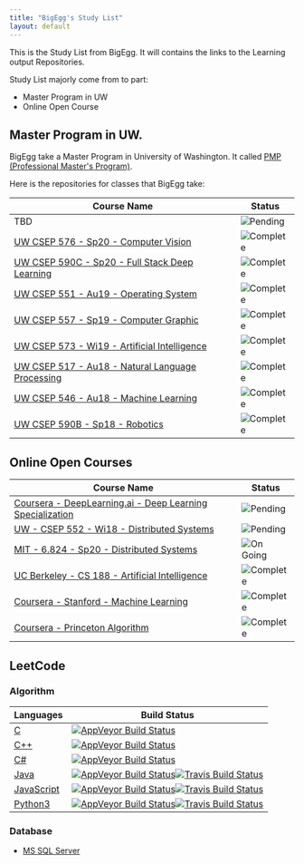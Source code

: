```yaml
---
title: "BigEgg's Study List"
layout: default
---
```


This is the Study List from BigEgg. It will contains the links to the Learning output Repositories.

Study List majorly come from to part:
* Master Program in UW
* Online Open Course

## Master Program in UW.
BigEgg take a Master Program in University of Washington. It called [PMP (Professional Master's Program)](https://www.cs.washington.edu/academics/pmp).

Here is the repositories for classes that BigEgg take:

| Course Name | Status |
| --- | --- |
| TBD | ![Pending](https://img.shields.io/badge/Pending-yellow.svg?style=flat-square) |
| [UW CSEP 576 - Sp20 - Computer Vision](https://github.com/BigEggStudy/UW-CSEP-576-Sp20-Computer-Vision) | ![Complete](https://img.shields.io/badge/Complete-green.svg?style=flat-square) |
| [UW CSEP 590C - Sp20 - Full Stack Deep Learning](https://github.com/BigEggStudy/UW-CSEP-590C-Sp20-Full-Stack-Deep-Learning) | ![Complete](https://img.shields.io/badge/Complete-green.svg?style=flat-square) |
| [UW CSEP 551 - Au19 - Operating System](https://github.com/BigEggStudy/UW-CSEP-551-Au19-Operating-System) | ![Complete](https://img.shields.io/badge/Complete-green.svg?style=flat-square) |
| [UW CSEP 557 - Sp19 - Computer Graphic](https://github.com/BigEggStudy/UW-CSEP-557-Sp19-Computer-Graphic) | ![Complete](https://img.shields.io/badge/Complete-green.svg?style=flat-square) |
| [UW CSEP 573 - Wi19 - Artificial Intelligence](https://github.com/BigEggStudy/UW-CSEP-573-Wi19-Artificial-Intelligence) | ![Complete](https://img.shields.io/badge/Complete-green.svg?style=flat-square) |
| [UW CSEP 517 - Au18 - Natural Language Processing](https://github.com/BigEggStudy/UW-CSEP-517-Au18-Natural-Language-Processing) | ![Complete](https://img.shields.io/badge/Complete-green.svg?style=flat-square) |
| [UW CSEP 546 - Au18 - Machine Learning](https://github.com/BigEggStudy/UW-CSEP-546-Au18-Machine-Learning) | ![Complete](https://img.shields.io/badge/Complete-green.svg?style=flat-square) |
| [UW CSEP 590B - Sp18 - Robotics](https://github.com/BigEggStudy/UW-CSEP-590B-Sp18-Robotics) | ![Complete](https://img.shields.io/badge/Complete-green.svg?style=flat-square) |

## Online Open Courses

| Course Name | Status |
| --- | --- |
| [Coursera - DeepLearning.ai - Deep Learning Specialization](https://github.com/BigEggStudy/Coursera-deeplearning.ai-Deep-Learning-Specialization) | ![Pending](https://img.shields.io/badge/Pending-yellow.svg?style=flat-square) |
| [UW - CSEP 552 - Wi18 - Distributed Systems](https://github.com/BigEggStudy/UW-CSEP-552-Wi18-Distributed-Systems) | ![Pending](https://img.shields.io/badge/Pending-yellow.svg?style=flat-square) |
| [MIT - 6.824 - Sp20 - Distributed Systems](https://github.com/BigEggStudy/MIT-6.824-Sp20-Distributed-Systems) | ![On Going](https://img.shields.io/badge/OnGoing-blue.svg?style=flat-square) |
| [UC Berkeley - CS 188 - Artificial Intelligence](https://github.com/BigEggStudy/UC-Berkeley-CS-188-Artificial-Intelligence) | ![Complete](https://img.shields.io/badge/Complete-green.svg?style=flat-square) |
| [Coursera - Stanford - Machine Learning](https://github.com/BigEggStudy/Coursera-Stanford-Machine-Learning) | ![Complete](https://img.shields.io/badge/Complete-green.svg?style=flat-square) |
| [Coursera - Princeton Algorithm](https://github.com/BigEggStudy/Coursera-Princeton-Algorithm) | ![Complete](https://img.shields.io/badge/Complete-green.svg?style=flat-square) |

## LeetCode

### Algorithm

| Languages | Build Status |
| --------- | ------------ |
| [C](https://github.com/BigEggStudy/LeetCode-C) | [![AppVeyor Build Status](https://img.shields.io/appveyor/ci/bigegg/leetcode-c.svg?style=flat-square&label=Windows%20Build%20Status&logo=AppVeyor)](https://ci.appveyor.com/project/BigEgg/leetcode-c) |
| [C++](https://github.com/BigEggStudy/LeetCode-CPP) | [![AppVeyor Build Status](https://img.shields.io/appveyor/ci/bigegg/leetcode-cpp.svg?style=flat-square&label=Windows%20Build%20Status&logo=AppVeyor)](https://ci.appveyor.com/project/BigEgg/leetcode-cpp) |
| [C#](https://github.com/BigEggStudy/LeetCode-CS) | [![AppVeyor Build Status](https://img.shields.io/appveyor/build/bigegg/leetcode-cs?label=Windows%20Build%20Status&logo=AppVeyor&style=flat-square)](https://ci.appveyor.com/project/BigEgg/leetcode-cs) |
| [Java](https://github.com/BigEggStudy/LeetCode-Java) | [![AppVeyor Build Status](https://img.shields.io/appveyor/ci/bigegg/leetcode-java.svg?style=flat-square&label=Windows%20Build%20Status&logo=AppVeyor)](https://ci.appveyor.com/project/BigEgg/leetcode-java)[![Travis Build Status](https://img.shields.io/badge/Linux%20Build%20Status-Invalid-lightgrey.svg?label=Linux%20Build%20Status&logo=travis&style=flat-square)]() |
| [JavaScript](https://github.com/BigEggStudy/LeetCode-JS) | [![AppVeyor Build Status](https://img.shields.io/appveyor/ci/bigegg/leetcode-js.svg?style=flat-square&label=Windows%20Build%20Status&logo=AppVeyor)](https://ci.appveyor.com/project/BigEgg/leetcode-js)[![Travis Build Status](https://img.shields.io/badge/Linux%20Build%20Status-Invalid-lightgrey.svg?label=Linux%20Build%20Status&logo=travis&style=flat-square)]() |
| [Python3](https://github.com/BigEggStudy/LeetCode-Py) | [![AppVeyor Build Status](https://img.shields.io/appveyor/ci/bigegg/leetcode-py.svg?style=flat-square&label=Windows%20Build%20Status&logo=AppVeyor)](https://ci.appveyor.com/project/BigEgg/leetcode-py)[![Travis Build Status](https://img.shields.io/badge/Linux%20Build%20Status-Invalid-lightgrey.svg?label=Linux%20Build%20Status&logo=travis&style=flat-square)]() |

### Database

* [MS SQL Server](https://github.com/BigEggStudy/LeetCode-MSSql)
